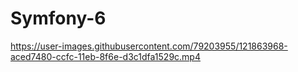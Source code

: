 # Symfony-6
https://user-images.githubusercontent.com/79203955/121863968-aced7480-ccfc-11eb-8f6e-d3c1dfa1529c.mp4

